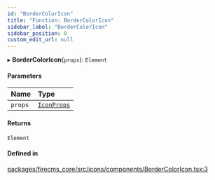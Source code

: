 ```yaml
---
id: "BorderColorIcon"
title: "Function: BorderColorIcon"
sidebar_label: "BorderColorIcon"
sidebar_position: 0
custom_edit_url: null
---
```


▸ **BorderColorIcon**(`props`): `Element`

#### Parameters

| Name | Type |
| :------ | :------ |
| `props` | [`IconProps`](../types/IconProps.md) |

#### Returns

`Element`

#### Defined in

[packages/firecms_core/src/icons/components/BorderColorIcon.tsx:3](https://github.com/FireCMSco/firecms/blob/d45f3739/packages/firecms_core/src/icons/components/BorderColorIcon.tsx#L3)
